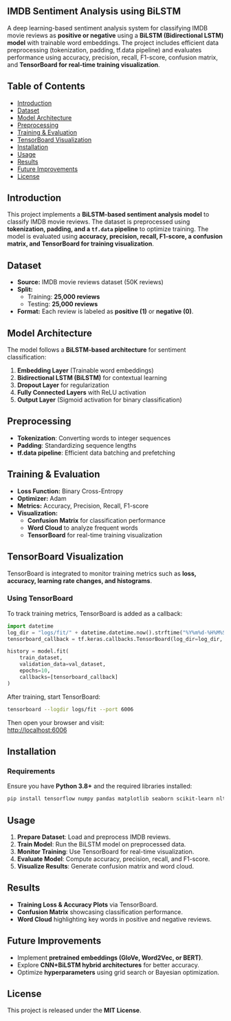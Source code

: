 ## **IMDB Sentiment Analysis using BiLSTM**  
A deep learning-based sentiment analysis system for classifying IMDB movie reviews as **positive or negative** using a **BiLSTM (Bidirectional LSTM) model** with trainable word embeddings. The project includes efficient data preprocessing (tokenization, padding, tf.data pipeline) and evaluates performance using accuracy, precision, recall, F1-score, confusion matrix, and **TensorBoard for real-time training visualization**.

## **Table of Contents**
- [Introduction](#introduction)  
- [Dataset](#dataset)  
- [Model Architecture](#model-architecture)  
- [Preprocessing](#preprocessing)  
- [Training & Evaluation](#training--evaluation)  
- [TensorBoard Visualization](#tensorboard-visualization)  
- [Installation](#installation)  
- [Usage](#usage)  
- [Results](#results)  
- [Future Improvements](#future-improvements)  
- [License](#license)  

## **Introduction**  
This project implements a **BiLSTM-based sentiment analysis model** to classify IMDB movie reviews. The dataset is preprocessed using **tokenization, padding, and a `tf.data` pipeline** to optimize training. The model is evaluated using **accuracy, precision, recall, F1-score, a confusion matrix, and TensorBoard for training visualization**.

## **Dataset**  
- **Source:** IMDB movie reviews dataset (50K reviews)  
- **Split:**  
  - Training: **25,000 reviews**  
  - Testing: **25,000 reviews**  
- **Format:** Each review is labeled as **positive (1)** or **negative (0)**.  

## **Model Architecture**  
The model follows a **BiLSTM-based architecture** for sentiment classification:  
1. **Embedding Layer** (Trainable word embeddings)  
2. **Bidirectional LSTM (BiLSTM)** for contextual learning  
3. **Dropout Layer** for regularization  
4. **Fully Connected Layers** with ReLU activation  
5. **Output Layer** (Sigmoid activation for binary classification)  

## **Preprocessing**  
- **Tokenization**: Converting words to integer sequences  
- **Padding**: Standardizing sequence lengths  
- **tf.data pipeline**: Efficient data batching and prefetching  

## **Training & Evaluation**  
- **Loss Function:** Binary Cross-Entropy  
- **Optimizer:** Adam  
- **Metrics:** Accuracy, Precision, Recall, F1-score  
- **Visualization:**  
  - **Confusion Matrix** for classification performance  
  - **Word Cloud** to analyze frequent words  
  - **TensorBoard** for real-time training visualization  

## **TensorBoard Visualization**  
TensorBoard is integrated to monitor training metrics such as **loss, accuracy, learning rate changes, and histograms**.  

### **Using TensorBoard**  
To track training metrics, TensorBoard is added as a callback:  
```python
import datetime  
log_dir = "logs/fit/" + datetime.datetime.now().strftime("%Y%m%d-%H%M%S")  
tensorboard_callback = tf.keras.callbacks.TensorBoard(log_dir=log_dir, histogram_freq=1)  

history = model.fit(
    train_dataset,  
    validation_data=val_dataset,  
    epochs=10,  
    callbacks=[tensorboard_callback]  
)
```

After training, start TensorBoard:  
```bash
tensorboard --logdir logs/fit --port 6006
```
Then open your browser and visit:  
[http://localhost:6006](http://localhost:6006)  

## **Installation**  
### **Requirements**  
Ensure you have **Python 3.8+** and the required libraries installed:  
```bash
pip install tensorflow numpy pandas matplotlib seaborn scikit-learn nltk wordcloud
```

## **Usage**  
1. **Prepare Dataset**: Load and preprocess IMDB reviews.  
2. **Train Model**: Run the BiLSTM model on preprocessed data.  
3. **Monitor Training**: Use TensorBoard for real-time visualization.  
4. **Evaluate Model**: Compute accuracy, precision, recall, and F1-score.  
5. **Visualize Results**: Generate confusion matrix and word cloud.  

## **Results**  
- **Training Loss & Accuracy Plots** via TensorBoard.  
- **Confusion Matrix** showcasing classification performance.  
- **Word Cloud** highlighting key words in positive and negative reviews.  

## **Future Improvements**  
- Implement **pretrained embeddings (GloVe, Word2Vec, or BERT)**.  
- Explore **CNN+BiLSTM hybrid architectures** for better accuracy.  
- Optimize **hyperparameters** using grid search or Bayesian optimization.  

## **License**  
This project is released under the **MIT License**.

